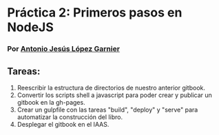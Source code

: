 # Práctica 2: Primeros pasos en NodeJS

### Por [Antonio Jesús López Garnier](https://antoniogarnier.github.io/)

## Tareas:

   1. Reescribir la estructura de directorios de nuestro anterior gitbook.
   2. Convertir los scripts shell a javascript para poder crear y publicar un gitbook en la gh-pages.
   3. Crear un gulpfile con las tareas "build", "deploy" y "serve" para automatizar la construcción del libro.
   4. Desplegar el gitbook en el IAAS.
